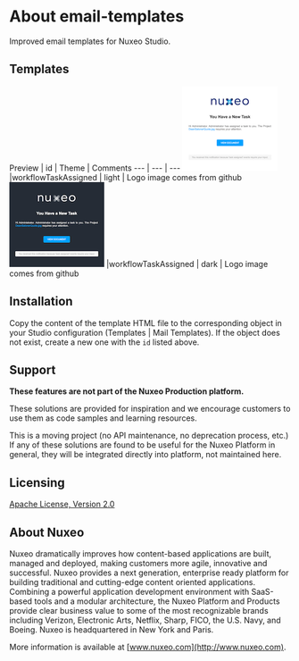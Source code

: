 # About **email-templates**

Improved email templates for Nuxeo Studio.

## Templates

Preview | id | Theme | Comments
--- | --- | ---
![Light](images/light.png) |workflowTaskAssigned | light | Logo image comes from github
![Dark](images/dark.png) |workflowTaskAssigned | dark | Logo image comes from github

## Installation

Copy the content of the template HTML file to the corresponding object in your Studio configuration (Templates | Mail Templates). If the object does not exist, create a new one with the `id` listed above.

## Support

**These features are not part of the Nuxeo Production platform.**

These solutions are provided for inspiration and we encourage customers to use them as code samples and learning resources.

This is a moving project (no API maintenance, no deprecation process, etc.) If any of these solutions are found to be useful for the Nuxeo Platform in general, they will be integrated directly into platform, not maintained here.

## Licensing

[Apache License, Version 2.0](http://www.apache.org/licenses/LICENSE-2.0)

## About Nuxeo

Nuxeo dramatically improves how content-based applications are built, managed and deployed, making customers more agile, innovative and successful. Nuxeo provides a next generation, enterprise ready platform for building traditional and cutting-edge content oriented applications. Combining a powerful application development environment with SaaS-based tools and a modular architecture, the Nuxeo Platform and Products provide clear business value to some of the most recognizable brands including Verizon, Electronic Arts, Netflix, Sharp, FICO, the U.S. Navy, and Boeing. Nuxeo is headquartered in New York and Paris.

More information is available at [www.nuxeo.com](http://www.nuxeo.com).
